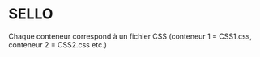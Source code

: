 # SELLO

Chaque conteneur correspond à un fichier CSS (conteneur 1 = CSS1.css, conteneur 2 = CSS2.css etc.)
